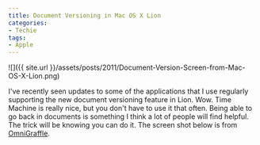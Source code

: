 ```yaml
---
title: Document Versioning in Mac OS X Lion
categories:
- Techie
tags:
- Apple
---
```


![]({{ site.url }}/assets/posts/2011/Document-Version-Screen-from-Mac-OS-X-Lion.png)
  



I've recently seen updates to some of the applications that I use regularly supporting the new document versioning feature in Lion. Wow. Time Machine is really nice, but you don't have to use it that often. Being able to go back in documents is something I think a lot of people will find helpful. The trick will be knowing you can do it. The screen shot below is from [OmniGraffle](http://www.omnigroup.com/products/omnigraffle/).
